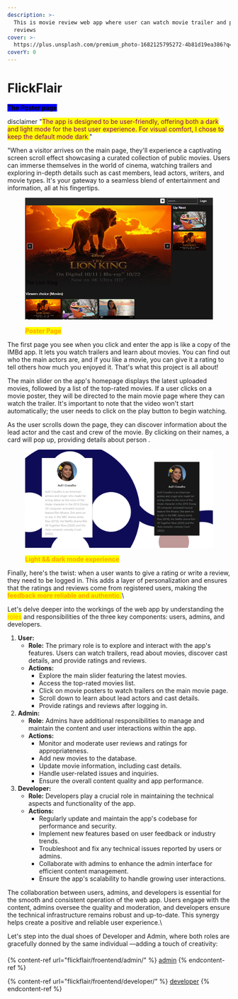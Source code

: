 ```yaml
---
description: >-
  This is movie review web app where user can watch movie trailer and pass
  reviews
cover: >-
  https://plus.unsplash.com/premium_photo-1682125795272-4b81d19ea386?q=80&w=2060&auto=format&fit=crop&ixlib=rb-4.0.3&ixid=M3wxMjA3fDB8MHxwaG90by1wYWdlfHx8fGVufDB8fHx8fA%3D%3D
coverY: 0
---
```


# FlickFlair

<mark style="background-color:blue;">**The Poster page**</mark>&#x20;

disclaimer "<mark style="color:purple;">The app is designed to be user-friendly, offering both a dark and light mode for the best user experience. For visual comfort, I chose to keep the default mode   dark</mark><mark style="color:orange;">.</mark>"

"When a visitor arrives on the main page, they'll experience a captivating screen scroll effect showcasing a curated collection of public movies. Users can immerse themselves in the world of cinema, watching trailers and exploring in-depth details such as cast members, lead actors, writers, and movie types. It's your gateway to a seamless blend of entertainment and information, all at his fingertips.

<figure><img src=".gitbook/assets/Screenshot.png" alt=""><figcaption><p><mark style="color:orange;"><strong>Poster Page</strong></mark></p></figcaption></figure>

The first page you see when you click and enter the app is like a copy of the IMBd app. It lets you watch trailers and learn about movies. You can find out who the main actors are, and if you like a movie, you can give it a rating to tell others how much you enjoyed it. That's what this project is all about!

The main slider on the app's homepage displays the latest uploaded movies, followed by a list of the top-rated movies. If a user clicks on a movie poster, they will be directed to the main movie page where they can watch the trailer. It's important to note that the video won't start automatically; the user needs to click on the play button to begin watching.

As the user scrolls down the page, they can discover information about the lead actor and the cast and crew of the movie. By clicking on their names, a card will pop up, providing details about person .

<figure><img src=".gitbook/assets/Untitled (1).png" alt=""><figcaption><p><mark style="color:orange;"><strong>Light &#x26;&#x26; dark mode experience</strong></mark> </p></figcaption></figure>

Finally, here's the twist: when a user wants to give a rating or write a review, they need to be logged in. This adds a layer of personalization and ensures that the ratings and reviews come from registered users, making the <mark style="color:orange;">**feedback more reliable and authentic.**</mark>\


Let's delve deeper into the workings of the web app by understanding the <mark style="color:orange;">roles</mark> and responsibilities of the three key components: users, admins, and developers.

1. **User:**
   * **Role:** The primary role is to explore and interact with the app's features. Users can watch trailers, read about movies, discover cast details, and provide ratings and reviews.
   * **Actions:**
     * Explore the main slider featuring the latest movies.
     * Access the top-rated movies list.
     * Click on movie posters to watch trailers on the main movie page.
     * Scroll down to learn about lead actors and cast details.
     * Provide ratings and reviews after logging in.
2. **Admin:**
   * **Role:** Admins have additional responsibilities to manage and maintain the content and user interactions within the app.
   * **Actions:**
     * Monitor and moderate user reviews and ratings for appropriateness.
     * Add new movies to the database.
     * Update movie information, including cast details.
     * Handle user-related issues and inquiries.
     * Ensure the overall content quality and app performance.
3. **Developer:**
   * **Role:** Developers play a crucial role in maintaining the technical aspects and functionality of the app.
   * **Actions:**
     * Regularly update and maintain the app's codebase for performance and security.
     * Implement new features based on user feedback or industry trends.
     * Troubleshoot and fix any technical issues reported by users or admins.
     * Collaborate with admins to enhance the admin interface for efficient content management.
     * Ensure the app's scalability to handle growing user interactions.

The collaboration between users, admins, and developers is essential for the smooth and consistent operation of the web app. Users engage with the content, admins oversee the quality and moderation, and developers ensure the technical infrastructure remains robust and up-to-date. This synergy helps create a positive and reliable user experience.\


Let's step into the dual shoes of Developer and Admin, where both roles are gracefully donned by the same individual —adding a touch of creativity:

####

{% content-ref url="flickflair/froentend/admin/" %}
[admin](flickflair/froentend/admin/)
{% endcontent-ref %}



{% content-ref url="flickflair/froentend/developer/" %}
[developer](flickflair/froentend/developer/)
{% endcontent-ref %}
